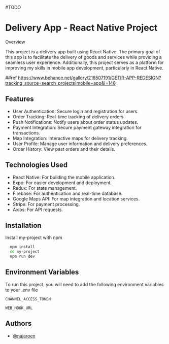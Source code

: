 #TODO
# Delivery App - React Native Project
Overview

This project is a delivery app built using React Native. The primary goal of this app is to facilitate the delivery of goods and services while providing a seamless user experience. Additionally, this project serves as a platform for improving my skills in mobile app development, particularly in React Native.

 
##ref https://www.behance.net/gallery/216507191/GETIR-APP-REDESIGN?tracking_source=search_projects|mobile+app&l=148

## Features

- User Authentication: Secure login and registration for users.
- Order Tracking: Real-time tracking of delivery orders.
- Push Notifications: Notify users about order status updates.
- Payment Integration: Secure payment gateway integration for transactions.
- Map Integration: Interactive maps for delivery tracking.
- User Profile: Manage user information and delivery preferences.
- Order History: View past orders and their details.

## Technologies Used
- React Native: For building the mobile application.
- Expo: For easier development and deployment.
- Redux: For state management.
- Firebase: For authentication and real-time database.
- Google Maps API: For map integration and location services.
- Stripe: For payment processing.
- Axios: For API requests.

## Installation

Install my-project with npm

```bash
  npm install 
  cd my-project
  npm run dev
```
    
## Environment Variables

To run this project, you will need to add the following environment variables to your .env file

`CHANNEL_ACCESS_TOKEN`

`WEB_HOOK_URL`



## Authors

- [@najaroen](https://www.github.com/najaroen)

